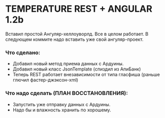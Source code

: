 # TEMPERATURE REST + ANGULAR 1.2b

Вставил простой Ангуляр-хеллоуворлд. Все в целом работает. В следующем коммите надо вставить уже свой ангуляр-проект.
 
 
### Что сделано:

* Добавил новый метод приема данных с Ардуины. 
* Добавил новый класс JsonTemplate (спиздил из АпиБанк)
* Теперь REST работает внезависимости от типа гласфиша (раньше глючил фастер-джэксон-xml)



### Что надо сделать (ПЛАН ВОССТАНОВЛЕНИЯ):

* Запустить уже отправку данных с Ардуины.
* Надо бы и влажность хранить по хорошему.
